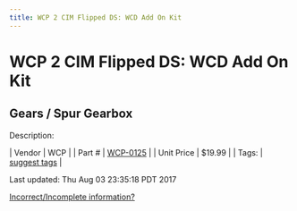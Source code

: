 ```yaml
---
title: WCP 2 CIM Flipped DS: WCD Add On Kit
---
```


# WCP 2 CIM Flipped DS: WCD Add On Kit
## Gears / Spur Gearbox
Description: 	 

| Vendor | WCP | 
| Part # | [WCP-0125](http://www.wcproducts.net/WCP-0125) | 
| Unit Price | $19.99 | 
| Tags: | [suggest tags](https://docs.google.com/forms/d/e/1FAIpQLSeWyY8v3RgOty-MyWmh9U0iivNYN_molChYyS-0U-o-kOAv_g/viewform) | 

Last updated: Thu Aug 03 23:35:18 PDT 2017

 [Incorrect/Incomplete information?](https://docs.google.com/forms/d/e/1FAIpQLSeWyY8v3RgOty-MyWmh9U0iivNYN_molChYyS-0U-o-kOAv_g/viewform)